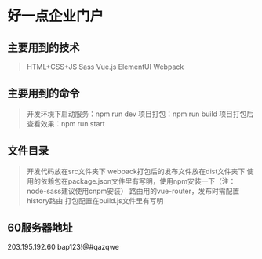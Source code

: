 # 好一点企业门户


## 主要用到的技术

> HTML+CSS+JS
> Sass
> Vue.js
> ElementUI
> Webpack


## 主要用到的命令

> 开发环境下启动服务：npm run dev
> 项目打包：npm run build
> 项目打包后查看效果：npm run start


## 文件目录

> 开发代码放在src文件夹下
> webpack打包后的发布文件放在dist文件夹下
> 使用的依赖包在package.json文件里有写明，使用npm安装一下（注：node-sass建议使用cnpm安装）
> 路由用的vue-router，发布时需配置history路由
> 打包配置在build.js文件里有写明


## 60服务器地址

203.195.192.60
bap123!@#qazqwe






